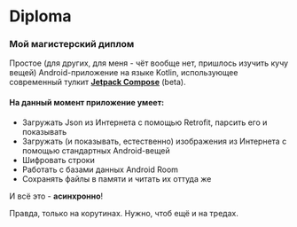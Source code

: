 # Diploma
### Мой магистерский диплом

Простое (для других, для меня - чёт вообще нет, пришлось изучить кучу вещей) 
Android-приложение на языке Kotlin, использующее современный тулкит **[Jetpack Compose](https://developer.android.com/jetpack/compose/)**
(beta).

#### На данный момент приложение умеет:
* Загружать Json из Интернета с помощью Retrofit, парсить его и показывать 
* Загружать (и показывать, естественно) изображения из Интернета с помощью стандартных Android-вещей
* Шифровать строки
* Работать с базами данных Android Room
* Сохранять файлы в памяти и читать их оттуда же

И всё это - **асинхронно**!

Правда, только на корутинах. Нужно, чтоб ещё и на тредах.
